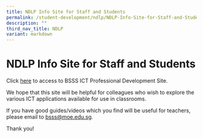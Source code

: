 ```yaml
---
title: NDLP Info Site for Staff and Students
permalink: /student-development/ndlp/NDLP-Info-Site-for-Staff-and-Students/
description: ""
third_nav_title: NDLP
variant: markdown
---
```

NDLP Info Site for Staff and Students
=====================================

Click [here](https://go.gov.sg/bsssictpd) to access to BSSS ICT Professional Development Site.

We hope that this site will be helpful for colleagues who wish to explore the various ICT applications available for use in classrooms.

If you have good guides/videos which you find will be useful for teachers, please email to [bsss@moe.edu.sg](mailto:bsss@moe.edu.sg).

Thank you!